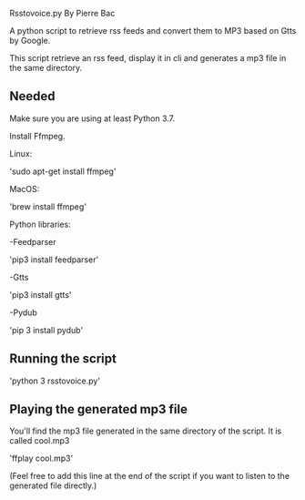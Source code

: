 Rsstovoice.py
By Pierre Bac

A python script to retrieve  rss feeds and convert them to MP3 based on Gtts by Google. 


This script retrieve an rss feed, display it in cli and generates a mp3 file in the same directory.

Needed
------

Make sure you are using at least Python 3.7.

Install Ffmpeg.

Linux:

'sudo apt-get install ffmpeg'

MacOS:

'brew install ffmpeg'

Python libraries:

-Feedparser

'pip3 install feedparser'

-Gtts

'pip3 install gtts'


-Pydub

'pip 3 install pydub'

Running the script 
------------------

'python 3 rsstovoice.py'

Playing the generated mp3 file
------------------------------

You'll find the mp3 file generated in the same directory of the script.
It is called cool.mp3

'ffplay cool.mp3'

(Feel free to add this line at the end of the script if you want to listen to the generated file directly.)





